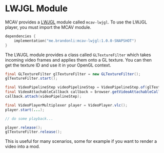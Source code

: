 # LWJGL Module

MCAV provides a [LWJGL](https://www.lwjgl.org/) module called `mcav-lwjgl`. To use the LWJGL player, you must import the MCAV
module. 

```kotlin
dependencies {
    implementation("me.brandonli:mcav-lwjgl:1.0.0-SNAPSHOT")
}
```

The LWJGL module provides a class called `GLTextureFilter` which takes incoming video frames and applies them onto a
GL texture. You can then get the texture ID and use it in your OpenGL context.

```java
final GLTextureFilter glTextureFilter = new GLTextureFilter();
glTextureFilter.start();

final VideoPipelineStep videoPipelineStep = VideoPipelineStep.of(glTextureFilter);
final VideoAttachableCallback callback = browser.getVideoAttachableCallback();
callback.attach(videoPipelineStep);

final VideoPlayerMultiplexer player = VideoPlayer.vlc();
player.start(...);

// do some playback...

player.release();
glTextureFilter.release();
```

This is useful for many scenarios, some for example if you want to render a video into a mod.